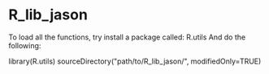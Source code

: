 # R_lib_jason

To load all the functions, try install a package called: R.utils
And do the following:

library(R.utils)
sourceDirectory("path/to/R_lib_jason/", modifiedOnly=TRUE)
